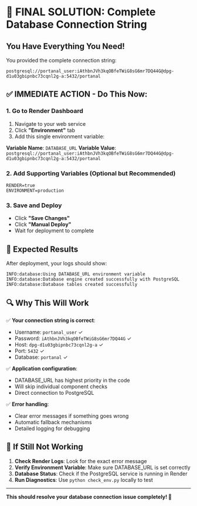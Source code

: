 # 🎯 FINAL SOLUTION: Complete Database Connection String

## You Have Everything You Need!

You provided the complete connection string:

```
postgresql://portanal_user:iAthbnJVh3kqOBfeTWiG8sG6mr7DQ44G@dpg-d1u03gbipnbc73cqnl2g-a:5432/portanal
```

## ✅ IMMEDIATE ACTION - Do This Now:

### 1. Go to Render Dashboard

1. Navigate to your web service
2. Click **"Environment"** tab
3. Add this single environment variable:

**Variable Name**: `DATABASE_URL`
**Variable Value**: `postgresql://portanal_user:iAthbnJVh3kqOBfeTWiG8sG6mr7DQ44G@dpg-d1u03gbipnbc73cqnl2g-a:5432/portanal`

### 2. Add Supporting Variables (Optional but Recommended)

```
RENDER=true
ENVIRONMENT=production
```

### 3. Save and Deploy

- Click **"Save Changes"**
- Click **"Manual Deploy"**
- Wait for deployment to complete

## 🎉 Expected Results

After deployment, your logs should show:

```
INFO:database:Using DATABASE_URL environment variable
INFO:database:Database engine created successfully with PostgreSQL
INFO:database:Database tables created successfully
```

## 🔍 Why This Will Work

✅ **Your connection string is correct**:

- Username: `portanal_user` ✓
- Password: `iAthbnJVh3kqOBfeTWiG8sG6mr7DQ44G` ✓
- Host: `dpg-d1u03gbipnbc73cqnl2g-a` ✓
- Port: `5432` ✓
- Database: `portanal` ✓

✅ **Application configuration**:

- DATABASE_URL has highest priority in the code
- Will skip individual component checks
- Direct connection to PostgreSQL

✅ **Error handling**:

- Clear error messages if something goes wrong
- Automatic fallback mechanisms
- Detailed logging for debugging

## 🚨 If Still Not Working

1. **Check Render Logs**: Look for the exact error message
2. **Verify Environment Variable**: Make sure DATABASE_URL is set correctly
3. **Database Status**: Check if the PostgreSQL service is running in Render
4. **Run Diagnostics**: Use `python check_env.py` locally to test

---

**This should resolve your database connection issue completely! 🎯**
